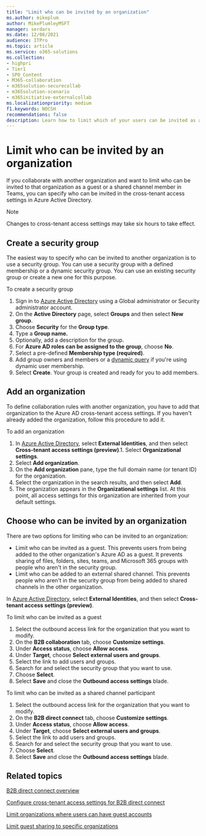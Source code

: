 ```yaml
---
title: "Limit who can be invited by an organization"
ms.author: mikeplum
author: MikePlumleyMSFT
manager: serdars
ms.date: 12/08/2021
audience: ITPro
ms.topic: article
ms.service: o365-solutions
ms.collection: 
- highpri
- Tier1
- SPO_Content
- M365-collaboration
- m365solution-securecollab
- m365solution-scenario
- m365initiative-externalcollab
ms.localizationpriority: medium
f1.keywords: NOCSH
recommendations: false
description: Learn how to limit which of your users can be invited as a guest or shared channel participant to a specific organization.
---
```


# Limit who can be invited by an organization

If you collaborate with another organization and want to limit who can be invited to that organization as a guest or a shared channel member in Teams, you can specify who can be invited in the cross-tenant access settings in Azure Active Directory.

> [!NOTE]
> Changes to cross-tenant access settings may take six hours to take effect.

## Create a security group

The easiest way to specify who can be invited to another organization is to use a security group. You can use a security group with a defined membership or a dynamic security group. You can use an existing security group or create a new one for this purpose.

To create a security group
1. Sign in to [Azure Active Directory](https://aad.portal.azure.com) using a Global administrator or Security administrator account.
1. On the **Active Directory** page, select **Groups** and then select **New group**.
1. Choose **Security** for the **Group type**.
1. Type a **Group name.** 
1. Optionally, add a description for the group.
1. For **Azure AD roles can be assigned to the group**, choose **No**.
1. Select a pre-defined **Membership type (required)**.
1. Add group owners and members or a [dynamic query](/azure/active-directory/enterprise-users/groups-dynamic-membership) if you're using dynamic user membership.
1. Select **Create**. Your group is created and ready for you to add members.

## Add an organization

To define collaboration rules with another organization, you have to add that organization to the Azure AD cross-tenant access settings. If you haven't already added the organization, follow this procedure to add it.

To add an organization
1. In [Azure Active Directory](https://aad.portal.azure.com), select **External Identities**, and then select **Cross-tenant access settings (preview)**.1. Select **Organizational settings**.
1. Select **Add organization**.
1. On the **Add organization** pane, type the full domain name (or tenant ID) for the organization.
1. Select the organization in the search results, and then select **Add**.
1. The organization appears in the **Organizational settings** list. At this point, all access settings for this organization are inherited from your default settings.

## Choose who can be invited by an organization

There are two options for limiting who can be invited to an organization:

- Limit who can be invited as a guest. This prevents users from being added to the other organization's Azure AD as a guest. It prevents sharing of files, folders, sites, teams, and Microsoft 365 groups with people who aren't in the security group.
- Limit who can be added to an external shared channel. This prevents people who aren't in the security group from being added to shared channels in the other organization.

In [Azure Active Directory](https://aad.portal.azure.com), select **External Identities**, and then select **Cross-tenant access settings (preview)**.

To limit who can be invited as a guest
1. Select the outbound access link for the organization that you want to modify.
1. On the **B2B collaboration** tab, choose **Customize settings**.
1. Under **Access status**, choose **Allow access**.
1. Under **Target**, choose **Select external users and groups**.
1. Select the link to add users and groups.
1. Search for and select the security group that you want to use.
1. Choose **Select**.
1. Select **Save** and close the **Outbound access settings** blade.


To limit who can be invited as a shared channel participant
1. Select the outbound access link for the organization that you want to modify.
1. On the **B2B direct connect** tab, choose **Customize settings**.
1. Under **Access status**, choose **Allow access**.
1. Under **Target**, choose **Select external users and groups**.
1. Select the link to add users and groups.
1. Search for and select the security group that you want to use.
1. Choose **Select**.
1. Select **Save** and close the **Outbound access settings** blade.

## Related topics

[B2B direct connect overview](/azure/active-directory/external-identities/b2b-direct-connect-overview)

[Configure cross-tenant access settings for B2B direct connect](/azure/active-directory/external-identities/cross-tenant-access-settings-b2b-direct-connect)

[Limit organizations where users can have guest accounts](limit-organizations-where-users-have-guest-accounts.md)

[Limit guest sharing to specific organizations](limit-guest-sharing-to-specific-organization.md)
